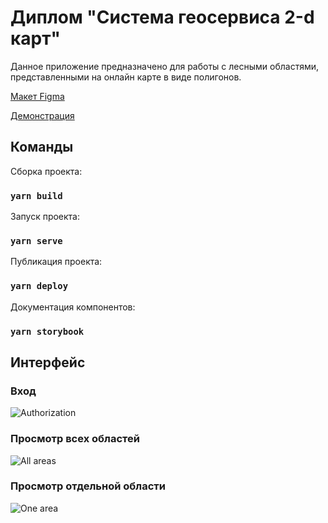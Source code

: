 # Диплом "Система геосервиса 2-d карт"

Данное приложение предназначено для работы с лесными областями, представленными на онлайн карте в виде полигонов.

[Макет Figma](https://www.figma.com/file/vsiQlZRC9J7BVUnRFtZ7cw/%D0%93%D0%98%D0%A1-2D-%D0%B2%D0%B8%D0%B7%D1%83%D0%B0%D0%BB%D0%B8%D0%B7%D0%B0%D1%86%D0%B8%D1%8F?type=design&node-id=0-1&mode=design&t=5rQV8WjpFTmrhRtE-0)

[Демонстрация](https://iu5git.github.io/MapViewApp)

## Команды

Сборка проекта:

### `yarn build`

Запуск проекта:

### `yarn serve`

Публикация проекта:

### `yarn deploy`

Документация компонентов:

### `yarn storybook`

## Интерфейс

### Вход

![Authorization](https://github.com/iu5git/MapViewApp/raw/main/src/assets/demonstration/auth.jpg)

### Просмотр всех областей

![All areas](https://github.com/iu5git/MapViewApp/raw/main/src/assets/demonstration/all.jpg)

### Просмотр отдельной области

![One area](https://github.com/iu5git/MapViewApp/raw/main/src/assets/demonstration/one_area.jpg)